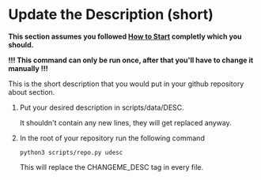# Update the Description (short)

**This section assumes you followed [How to Start](START.md) completly which you
should.**

**!!! This command can only be run once, after that you'll have to change it
manually !!!**

This is the short description that you would put in your github repository about
section.

1. Put your desired description in scripts/data/DESC.

   It shouldn't contain any new lines, they will get replaced anyway.

1. In the root of your repository run the following command

   ```
   python3 scripts/repo.py udesc
   ```

   This will replace the CHANGEME_DESC tag in every file.
